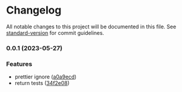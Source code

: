 # Changelog

All notable changes to this project will be documented in this file. See [standard-version](https://github.com/conventional-changelog/standard-version) for commit guidelines.

### 0.0.1 (2023-05-27)


### Features

* prettier ignore ([a0a9ecd](https://github.com/achilovbakhrom/epam_front_app/commit/a0a9ecd4b5f2d7892100f9c3ddf65572cd5457a8))
* return tests ([34f2e08](https://github.com/achilovbakhrom/epam_front_app/commit/34f2e08bd263be0d05c9fdffd6177736c41c8add))
